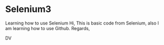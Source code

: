 # Selenium3
Learning how to use Selenium
Hi, This is basic code from Selenium, also I am learning how to use Github.
Regards, 

DV
